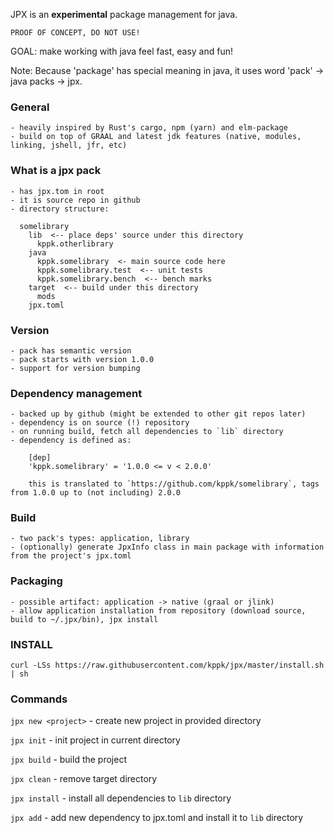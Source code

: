 JPX is an **experimental** package management for java.

`PROOF OF CONCEPT, DO NOT USE!`

GOAL: make working with java feel fast, easy and fun!

Note: Because 'package' has special meaning in java, it uses word 'pack' -> java packs -> jpx.

### General

    - heavily inspired by Rust's cargo, npm (yarn) and elm-package
    - build on top of GRAAL and latest jdk features (native, modules, linking, jshell, jfr, etc)

### What is a jpx pack

    - has jpx.tom in root
    - it is source repo in github
    - directory structure:

      somelibrary
        lib  <-- place deps' source under this directory
          kppk.otherlibrary
        java
          kppk.somelibrary  <- main source code here
          kppk.somelibrary.test  <-- unit tests
          kppk.somelibrary.bench  <-- bench marks
        target  <-- build under this directory
          mods
        jpx.toml

### Version

    - pack has semantic version
    - pack starts with version 1.0.0
    - support for version bumping


### Dependency management

    - backed up by github (might be extended to other git repos later)
    - dependency is on source (!) repository
    - on running build, fetch all dependencies to `lib` directory
    - dependency is defined as:

        [dep]
        'kppk.somelibrary' = '1.0.0 <= v < 2.0.0'

        this is translated to `https://github.com/kppk/somelibrary`, tags from 1.0.0 up to (not including) 2.0.0

### Build

    - two pack's types: application, library
    - (optionally) generate JpxInfo class in main package with information from the project's jpx.toml

### Packaging

    - possible artifact: application -> native (graal or jlink)
    - allow application installation from repository (download source, build to ~/.jpx/bin), jpx install

### INSTALL

`curl -LSs https://raw.githubusercontent.com/kppk/jpx/master/install.sh | sh`

### Commands

`jpx new <project>`   - create new project in provided directory

`jpx init`            - init project in current directory

`jpx build`           - build the project

`jpx clean`           - remove target directory

`jpx install`         - install all dependencies to `lib` directory

`jpx add`             - add new dependency to jpx.toml and install it to `lib` directory



